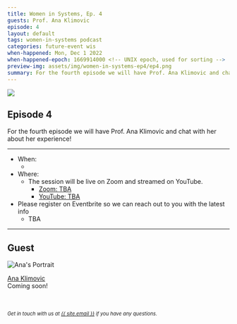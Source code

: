 ```yaml
---
title: Women in Systems, Ep. 4
guests: Prof. Ana Klimovic
episode: 4
layout: default
tags: women-in-systems podcast
categories: future-event wis
when-happened: Mon, Dec 1 2022
when-happened-epoch: 1669914000 <!-- UNIX epoch, used for sorting -->
preview-img: assets/img/women-in-systems-ep4/ep4.png
summary: For the fourth episode we will have Prof. Ana Klimovic and chat with her about her experience!
---
```


<img src="{{ 'assets/img/women-in-systems-ep4/ep4.png' | relative_url }}"/>

## Episode 4
For the fourth episode we will have Prof. Ana Klimovic and chat with her about her experience!


<!-- <div class="section-header">Submit your questions!</div>
<div class="section-content">
    <iframe class="loading-white-bg" src="https://app.sli.do/event/gvurjFQQGviwjztFyoXVbe/live/questions" height="100%" width="100%" style="min-height: 560px;"></iframe>
</div> -->

<hr>

* When:
  * <div style="font-weight: bold;" class="time-fmt-local" data-start="1669914000" data-duration="3600" data-show-timezone-link="true"></div>
* Where:  
  * The session will be live on Zoom and streamed on YouTube.
    * <a href="about:blank" target=_blank class="external-link">Zoom: TBA</a> 
    * <a href="about:blank" target=_blank class="external-link">YouTube: TBA</a> 
* Please register on Eventbrite so we can reach out to you with the latest info
  * TBA <!-- <a href="https://bit.ly/oct10-session" target=_blank class="external-link">Eventbrite</a>  -->
<hr>


<!-- <div class="section-header">Submit your questions!</div>
<div class="section-content">
    <iframe class="loading-white-bg" src="https://app.sli.do/event/muvx8icUQr3w3kz6kNaEXA" height="100%" width="100%" style="min-height: 560px;"></iframe>
</div>
<br> -->

## Guest

<div class="bio">
<img class="headshot" src="https://anakli.inf.ethz.ch/static/media/anaklimovic_photo_800_890.bfc4b113.jpg" alt="Ana's Portrait"/>

<a target=_blank href="https://anakli.inf.ethz.ch/">Ana Klimovic</a><br>
Coming soon!

</div><br>

<!-- <hr> -->
<br>
<div style="font-size: 0.8em;">
    <i>
    Get in touch with us at <a class="external-link" target='_blank' href="mailto:{{ site.email }}">{{ site.email }}</a> if you have any questions.
    </i>
</div>
<br>

